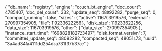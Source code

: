 {
  "db_name": "registry",
  "engine": "couch_bt_engine",
  "doc_count": 4785407,
  "doc_del_count": 332,
  "update_seq": 48092282,
  "purge_seq": 0,
  "compact_running": false,
  "sizes": {
    "active": 116703919576,
    "external": 270997354905,
    "file": 119233622256
  },
  "disk_size": 119233622256,
  "data_size": 116703919576,
  "other": {
    "data_size": 270997354905
  },
  "instance_start_time": "1698828182723497",
  "disk_format_version": 7,
  "committed_update_seq": 48092282,
  "compacted_seq": 48051473,
  "uuid": "3a4ad341a4111dd254daa731f37b37ae"
}
